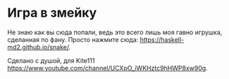 # Игра в змейку

Не знаю как вы сюда попали, ведь это всего лишь моя гавно игрушка, сделанная по фану. Просто нажмите сюда: https://haskell-md2.github.io/snake/.

Сделано с душой, для Kite111 https://www.youtube.com/channel/UCXpO_iWKHztc9hHWP8xw90g. 

